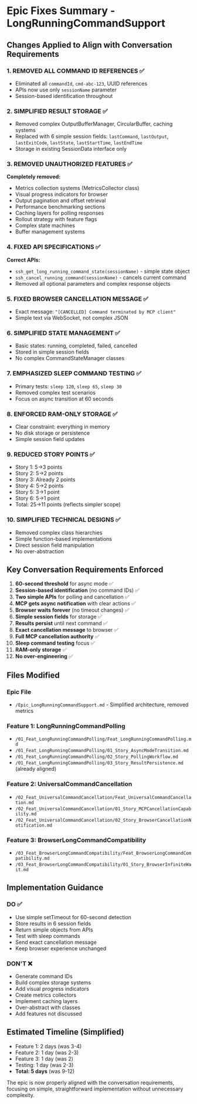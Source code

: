 # Epic Fixes Summary - LongRunningCommandSupport

## Changes Applied to Align with Conversation Requirements

### 1. REMOVED ALL COMMAND ID REFERENCES ✅
- Eliminated all `commandId`, `cmd-abc-123`, UUID references
- APIs now use only `sessionName` parameter
- Session-based identification throughout

### 2. SIMPLIFIED RESULT STORAGE ✅
- Removed complex OutputBufferManager, CircularBuffer, caching systems
- Replaced with 6 simple session fields: `lastCommand`, `lastOutput`, `lastExitCode`, `lastState`, `lastStartTime`, `lastEndTime`
- Storage in existing SessionData interface only

### 3. REMOVED UNAUTHORIZED FEATURES ✅
**Completely removed:**
- Metrics collection systems (MetricsCollector class)
- Visual progress indicators for browser
- Output pagination and offset retrieval
- Performance benchmarking sections
- Caching layers for polling responses
- Rollout strategy with feature flags
- Complex state machines
- Buffer management systems

### 4. FIXED API SPECIFICATIONS ✅
**Correct APIs:**
- `ssh_get_long_running_command_state(sessionName)` - simple state object
- `ssh_cancel_running_command(sessionName)` - cancels current command
- Removed all optional parameters and complex response objects

### 5. FIXED BROWSER CANCELLATION MESSAGE ✅
- Exact message: `"[CANCELLED] Command terminated by MCP client"`
- Simple text via WebSocket, not complex JSON

### 6. SIMPLIFIED STATE MANAGEMENT ✅
- Basic states: running, completed, failed, cancelled
- Stored in simple session fields
- No complex CommandStateManager classes

### 7. EMPHASIZED SLEEP COMMAND TESTING ✅
- Primary tests: `sleep 120`, `sleep 65`, `sleep 30`
- Removed complex test scenarios
- Focus on async transition at 60 seconds

### 8. ENFORCED RAM-ONLY STORAGE ✅
- Clear constraint: everything in memory
- No disk storage or persistence
- Simple session field updates

### 9. REDUCED STORY POINTS ✅
- Story 1: 5→3 points
- Story 2: 5→2 points
- Story 3: Already 2 points
- Story 4: 5→2 points
- Story 5: 3→1 point
- Story 6: 5→1 point
- Total: 25→11 points (reflects simpler scope)

### 10. SIMPLIFIED TECHNICAL DESIGNS ✅
- Removed complex class hierarchies
- Simple function-based implementations
- Direct session field manipulation
- No over-abstraction

## Key Conversation Requirements Enforced

1. **60-second threshold** for async mode ✅
2. **Session-based identification** (no command IDs) ✅
3. **Two simple APIs** for polling and cancellation ✅
4. **MCP gets async notification** with clear actions ✅
5. **Browser waits forever** (no timeout changes) ✅
6. **Simple session fields** for storage ✅
7. **Results persist** until next command ✅
8. **Exact cancellation message** to browser ✅
9. **Full MCP cancellation authority** ✅
10. **Sleep command testing** focus ✅
11. **RAM-only storage** ✅
12. **No over-engineering** ✅

## Files Modified

### Epic File
- `/Epic_LongRunningCommandSupport.md` - Simplified architecture, removed metrics

### Feature 1: LongRunningCommandPolling
- `/01_Feat_LongRunningCommandPolling/Feat_LongRunningCommandPolling.md`
- `/01_Feat_LongRunningCommandPolling/01_Story_AsyncModeTransition.md`
- `/01_Feat_LongRunningCommandPolling/02_Story_PollingWorkflow.md`
- `/01_Feat_LongRunningCommandPolling/03_Story_ResultPersistence.md` (already aligned)

### Feature 2: UniversalCommandCancellation
- `/02_Feat_UniversalCommandCancellation/Feat_UniversalCommandCancellation.md`
- `/02_Feat_UniversalCommandCancellation/01_Story_MCPCancellationCapability.md`
- `/02_Feat_UniversalCommandCancellation/02_Story_BrowserCancellationNotification.md`

### Feature 3: BrowserLongCommandCompatibility
- `/03_Feat_BrowserLongCommandCompatibility/Feat_BrowserLongCommandCompatibility.md`
- `/03_Feat_BrowserLongCommandCompatibility/01_Story_BrowserInfiniteWait.md`

## Implementation Guidance

### DO ✅
- Use simple setTimeout for 60-second detection
- Store results in 6 session fields
- Return simple objects from APIs
- Test with sleep commands
- Send exact cancellation message
- Keep browser experience unchanged

### DON'T ❌
- Generate command IDs
- Build complex storage systems
- Add visual progress indicators
- Create metrics collectors
- Implement caching layers
- Over-abstract with classes
- Add features not discussed

## Estimated Timeline (Simplified)
- Feature 1: 2 days (was 3-4)
- Feature 2: 1 day (was 2-3)
- Feature 3: 1 day (was 2)
- Testing: 1 day (was 2-3)
- **Total: 5 days** (was 9-12)

The epic is now properly aligned with the conversation requirements, focusing on simple, straightforward implementation without unnecessary complexity.